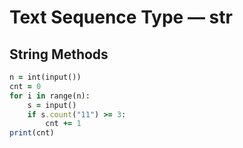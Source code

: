Text Sequence Type — str
========================
String Methods
--------------
````ruby
n = int(input())
cnt = 0
for i in range(n):
    s = input()
    if s.count("11") >= 3:
        cnt += 1
print(cnt)
````
